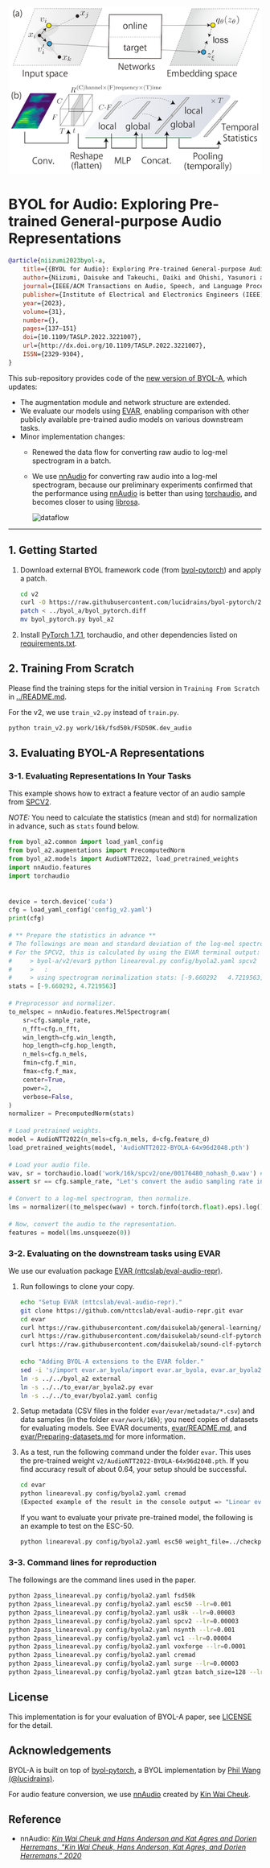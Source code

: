 ![key_visual](byol-a2-key-visual.png)

# BYOL for Audio: Exploring Pre-trained General-purpose Audio Representations

```BibTeX
@article{niizumi2023byol-a,
    title={{BYOL for Audio}: Exploring Pre-trained General-purpose Audio Representations},
    author={Niizumi, Daisuke and Takeuchi, Daiki and Ohishi, Yasunori and Harada, Noboru and Kashino, Kunio},
    journal={IEEE/ACM Transactions on Audio, Speech, and Language Processing}, 
    publisher={Institute of Electrical and Electronics Engineers (IEEE)},
    year={2023},
    volume={31},
    number={},
    pages={137–151} 
    doi={10.1109/TASLP.2022.3221007},
    url={http://dx.doi.org/10.1109/TASLP.2022.3221007},
    ISSN={2329-9304},
}
```

This sub-repository provides code of the [new version of BYOL-A](https://arxiv.org/abs/2204.07402), which updates:

- The augmentation module and network structure are extended.
- We evaluate our models using [EVAR](https://github.com/nttcslab/eval-audio-repr), enabling comparison with other publicly available pre-trained audio models on various downstream tasks.
- Minor implementation changes:
    - Renewed the data flow for converting raw audio to log-mel spectrogram in a batch.
    - We use [nnAudio](https://github.com/KinWaiCheuk/nnAudio) for converting raw audio into a log-mel spectrogram, because our preliminary experiments confirmed that the performance using [nnAudio](https://github.com/KinWaiCheuk/nnAudio) is better than using [torchaudio](https://github.com/pytorch/audio), and becomes closer to using [librosa](https://github.com/librosa/librosa).

        ![dataflow](byol-a-dataflow-history.png)

---

## 1. Getting Started

1. Download external BYOL framework code (from [byol-pytorch](https://github.com/lucidrains/byol-pytorch)) and apply a patch.

    ```sh
    cd v2
    curl -O https://raw.githubusercontent.com/lucidrains/byol-pytorch/2aa84ee18fafecaf35637da4657f92619e83876d/byol_pytorch/byol_pytorch.py
    patch < ../byol_a/byol_pytorch.diff
    mv byol_pytorch.py byol_a2
    ```

2. Install [PyTorch 1.7.1](https://pytorch.org/get-started/locally/), torchaudio, and other dependencies listed on [requirements.txt](../requirements.txt).

## 2. Training From Scratch

Please find the training steps for the initial version in `Training From Scratch` in [../README.md](../README.md#training-from-scratch).

For the v2, we use `train_v2.py` instead of `train.py`.

```sh
python train_v2.py work/16k/fsd50k/FSD50K.dev_audio
```

## 3. Evaluating BYOL-A Representations

### 3-1. Evaluating Representations In Your Tasks

This example shows how to extract a feature vector of an audio sample from [SPCV2](https://arxiv.org/abs/1804.03209).

*NOTE:* You need to calculate the statistics (mean and std) for normalization in advance, such as `stats` found below.

```python
from byol_a2.common import load_yaml_config
from byol_a2.augmentations import PrecomputedNorm
from byol_a2.models import AudioNTT2022, load_pretrained_weights
import nnAudio.features
import torchaudio


device = torch.device('cuda')
cfg = load_yaml_config('config_v2.yaml')
print(cfg)

# ** Prepare the statistics in advance **
# The followings are mean and standard deviation of the log-mel spectrogram of input audio samples.
# For the SPCV2, this is calculated by using the EVAR terminal output:
#     > byol-a/v2/evar$ python lineareval.py config/byola2.yaml spcv2
#     >   :
#     > using spectrogram norimalization stats: [-9.660292   4.7219563]
stats = [-9.660292, 4.7219563]

# Preprocessor and normalizer.
to_melspec = nnAudio.features.MelSpectrogram(
    sr=cfg.sample_rate,
    n_fft=cfg.n_fft,
    win_length=cfg.win_length,
    hop_length=cfg.hop_length,
    n_mels=cfg.n_mels,
    fmin=cfg.f_min,
    fmax=cfg.f_max,
    center=True,
    power=2,
    verbose=False,
)
normalizer = PrecomputedNorm(stats)

# Load pretrained weights.
model = AudioNTT2022(n_mels=cfg.n_mels, d=cfg.feature_d)
load_pretrained_weights(model, 'AudioNTT2022-BYOLA-64x96d2048.pth')

# Load your audio file.
wav, sr = torchaudio.load('work/16k/spcv2/one/00176480_nohash_0.wav') # a sample from SPCV2 for now
assert sr == cfg.sample_rate, "Let's convert the audio sampling rate in advance, or do it here online."

# Convert to a log-mel spectrogram, then normalize.
lms = normalizer((to_melspec(wav) + torch.finfo(torch.float).eps).log())

# Now, convert the audio to the representation.
features = model(lms.unsqueeze(0))
```

### 3-2. Evaluating on the downstream tasks using EVAR

We use our evaluation package [EVAR (nttcslab/eval-audio-repr)](https://github.com/nttcslab/eval-audio-repr).

1. Run followings to clone your copy.

    ```sh
    echo "Setup EVAR (nttcslab/eval-audio-repr)."
    git clone https://github.com/nttcslab/eval-audio-repr.git evar
    cd evar
    curl https://raw.githubusercontent.com/daisukelab/general-learning/master/MLP/torch_mlp_clf2.py -o evar/utils/torch_mlp_clf2.py
    curl https://raw.githubusercontent.com/daisukelab/sound-clf-pytorch/master/for_evar/sampler.py -o evar/sampler.py
    curl https://raw.githubusercontent.com/daisukelab/sound-clf-pytorch/master/for_evar/cnn14_decoupled.py -o evar/cnn14_decoupled.py

    echo "Adding BYOL-A extensions to the EVAR folder."
    sed -i 's/import evar.ar_byola/import evar.ar_byola, evar.ar_byola2/' lineareval.py
    ln -s ../../byol_a2 external
    ln -s ../../to_evar/ar_byola2.py evar
    ln -s ../../to_evar/byola2.yaml config
    ```

2. Setup metadata (CSV files in the folder `evar/evar/metadata/*.csv`) and data samples (in the folder `evar/work/16k`); you need copies of datasets for evaluating models. See EVAR documents, [evar/README.md](https://github.com/nttcslab/eval-audio-repr/blob/main/README.md#2-setup), and [evar/Preparing-datasets.md](https://github.com/nttcslab/eval-audio-repr/blob/main/Preparing-datasets.md) for more information.

3. As a test, run the following command under the folder `evar`. This uses the pre-trained weight `v2/AudioNTT2022-BYOLA-64x96d2048.pth`. If you find accuracy result of about 0.64, your setup should be successful.

    ```sh
    cd evar
    python lineareval.py config/byola2.yaml cremad
    (Expected example of the result in the console output => "Linear evaluation: cremad_ar_byola2.AR_BYOLA2_e1346451 cremad -> 0.64281")
    ```

    If you want to evaluate your private pre-trained model, the following is an example to test on the ESC-50.

    ```sh
    python lineareval.py config/byola2.yaml esc50 weight_file=../checkpoints/AudioNTT2022-BYOLA-64x96d3072-2204281738-e100b256l0001r42-20d17c27.pth
    ```

### 3-3. Command lines for reproduction

The followings are the command lines used in the paper.

```sh
python 2pass_lineareval.py config/byola2.yaml fsd50k
python 2pass_lineareval.py config/byola2.yaml esc50 --lr=0.001
python 2pass_lineareval.py config/byola2.yaml us8k --lr=0.00003
python 2pass_lineareval.py config/byola2.yaml spcv2 --lr=0.00003
python 2pass_lineareval.py config/byola2.yaml nsynth --lr=0.001
python 2pass_lineareval.py config/byola2.yaml vc1 --lr=0.00004
python 2pass_lineareval.py config/byola2.yaml voxforge --lr=0.0001
python 2pass_lineareval.py config/byola2.yaml cremad
python 2pass_lineareval.py config/byola2.yaml surge --lr=0.00003
python 2pass_lineareval.py config/byola2.yaml gtzan batch_size=128 --lr=0.001
```

## License

This implementation is for your evaluation of BYOL-A paper, see [LICENSE](../LICENSE) for the detail.

## Acknowledgements

BYOL-A is built on top of [byol-pytorch](https://github.com/lucidrains/byol-pytorch), a BYOL implementation by [Phil Wang (@lucidrains)](https://github.com/lucidrains).

For audio feature conversion, we use [nnAudio](https://github.com/KinWaiCheuk/nnAudio) created by [Kin Wai Cheuk](https://github.com/KinWaiCheuk).

## Reference

- nnAudio: *[Kin Wai Cheuk and Hans Anderson and Kat Agres and Dorien Herremans, "Kin Wai Cheuk, Hans Anderson, Kat Agres, and Dorien Herremans," 2020](https://ieeexplore.ieee.org/abstract/document/9174990)*
